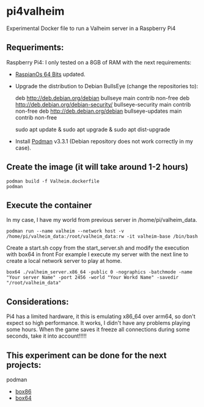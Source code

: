 # pi4valheim
Experimental Docker file to run a Valheim server in a Raspberry Pi4

## Requeriments:
Raspberry Pi4: I only tested on a 8GB of RAM with the next requirements:
- [RaspianOs 64 Bits](https://downloads.raspberrypi.org/raspios_arm64/images/raspios_arm64-2020-05-28/) updated.
- Upgrade the distribution to Debian BullsEye (change the repositories to):

    deb http://deb.debian.org/debian           bullseye main contrib non-free
    deb http://deb.debian.org/debian-security/ bullseye-security main contrib non-free
    deb http://deb.debian.org/debian           bullseye-updates main contrib non-free
    
    sudo apt update & sudo apt upgrade & sudo apt dist-upgrade
    
- Install [Podman](https://podman.io/getting-started/installation) v3.3.1 (Debian repository does not work correctly in my case).

## Create the image (it will take around 1-2 hours)

    podman build -f Valheim.dockerfile
    podman 
        
## Execute the container
In my case, I have my world from previous server in /home/pi/valheim_data.

    podman run --name valheim --network host -v /home/pi/valheim_data:/root/valheim_data:rw -it valheim-base /bin/bash
    
Create a start.sh copy from the start_server.sh and modify the execution with box64 in front
For example I execute my server with the next line to create a local network server to play at home.
    
    box64 ./valheim_server.x86_64 -public 0 -nographics -batchmode -name "Your server Name" -port 2456 -world "Your Workd Name" -savedir "/root/valheim_data"
    
## Considerations:
Pi4 has a limited hardware, it this is emulating x86_64 over arm64, so don't expect so high performance. It works, I didn't have any problems playing some hours.
When the game saves it freeze all connections during some seconds, take it into account!!!!!

## This experiment can be done for the next projects:
podman
- [box86](https://github.com/ptitSeb/box86)
- [box64](https://github.com/ptitSeb/box64)
